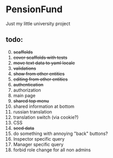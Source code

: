 PensionFund
===========

Just my little university project

## todo:
  0. <del>scaffolds</del>
  1. <del>cover scaffolds with tests</del>
  2. <del>move text data to yaml locale</del>
  3. <del>validations</del>
  4. <del>show from other entities</del>
  5. <del>editing from other entities</del>
  6. <del>authentication</del>
  7. authorization
  8. main page
  9. <del>shared top menu</del>
  10. shared information at bottom
  11. russian translation
  12. translation switch (via cookie?)
  13. CSS
  14. <del>seed data</del>
  15. do something with annoying "back" buttons?
  16. Inspector specific query
  16. Manager specific query
  17. forbid role change for all non admins